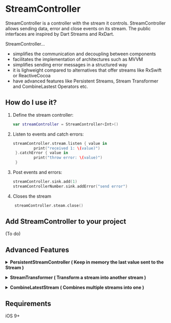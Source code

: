 StreamController
========
StreamController is a controller with the stream it controls. StreamController allows sending data, error and close events on its stream. The public interfaces are inspired by Dart Streams and RxDart.

StreamController...

 * simplifies the communication and decoupling between components
 * facilitates the implementation of architectures such as MVVM
 * simplifies sending error messages in a structured way
 * it is lighweight compared to alternatives that offer streams like RxSwift or ReactiveCocoa
 * have advanced features like Persistent Streams, Stream Transformer and CombineLastest Operators  etc.



How do I use it?
-------------------
1. Define the stream controller:

    ```swift  
   var streamController = StreamController<Int>()
    ```

2. Listen to events and catch errors:

   ```swift  
   streamController.stream.listen { value in
            print("received 1: \(value)")
    }.catchError { value in
            print("throw error: \(value)")
    }   
    ```

3. Post events and errors:

    ```swift  
    streamController.sink.add(1)
    streamControllerNumber.sink.addError("send error")
    ```
4. Closes the stream
```swift  
    streamController.steam.close()
 ```

Add StreamController to your project
----------------------------
(To do)


Advanced Features
----------------------------
<details><summary><strong>PersistentStreamController ( Keep in memory the last value sent to the Stream ) </strong></summary>
<p>

    
<p> </br> </p>ℹ Description ℹ </p>
PersistentStreamController allows you to access the last value issued in the Stream regardless of the time order in which they were issued. Imagine you have a form and when you press the save button you want access to the text fields that have already been issued.


</br></p>🚀 Implementation 🚀 </p>

1. Declare  PersistentStreamController
```swift
    var persistentStreamController = PersistentStreamController<String>()
```
     
2. Sink values into Stream
```swift
    persistentStreamController.sink.add("PersistentStream first value sent")
    persistentStreamController.sink.add("PersistentStream last value sent. Always stored and waiting to be used")
```
  
 3. Retrieves the last value sent to the stream even if it was sent before being listen
```swift
     persistentStreamController.stream.listen { value in
         print("I am too late for listen values already sent")
     }
        
     if let storedValue = persistentStreamController.value {
        print(storedValue)
     }
```

</br> </details>

<details><summary><strong>StreamTransformer ( Transform a stream into another stream ) </strong></summary>
    
<p> </br> </p>ℹ Description ℹ </p>

StreamTransform allows you to modify a Stream to obtain another Stream based on a formula defined by you that modifies or checks the events received from the first Stream and issues new events for a new Stream. Imagine that you have a form and you want to create streams that validate each text field (for each Stream associated with the text value of a textfield you can return a Stream of Booleans). Unlike a map function, it is more flexible and allows you to relate 1 event to several events.

</br></p>🚀 Implementation 🚀 </p>

    
1. Declare StreamController
```swift
   var streamControllerTextfieldPassword = StreamController<String>(streamListenType: .multipleListener)
```

2. Define the transformation
```swift
    let streamTransfomerPassTextToBool = StreamTransformer<String, Bool>.fromHandlers(
            handlers: { (data: String, sink: EventSink<Bool>) in
                
             if (data.count > 5) {
                sink.add(true)
             } else {
                sink.addError("password too short")
             }  
     })
```

3. Add transform to the Stream using the transform method
```swift
   streamControllerTextfieldPassword.stream.transform(streamTransformer: streamTransfomerPassTextToBool).listen { value in
      print("transform stream: \(value)")
   }.catchError { value in
      print("transform error: \(value)")
  }
        
```
4. Send Events
```swift
    streamControllerPassword.sink.add("d")
    streamControllerPassword.sink.add("valid pasword")
```

</br> </details>   

<details><summary><strong>CombineLatestStream ( Combines multiple streams into one ) </strong></summary>

<p> </br> </p>ℹ Description ℹ </p>

The CombineLatestStream receives several streams as input and returns a single stream as output according to a formula defined by you based on the last events received from the other Streams. Imagine that you want to combine data from several different network requests or enable a button on a form based on several validation streams. </br>
You have several methods to combine in CombineLatestStream:
combine2, combine3 and combine4. The only difference between them is the number of streams used as input.

</br></p>🚀 Implementation 🚀 </p>

1. Declare StreamControllers that you want to combine
```swift
    var streamControllerNumberOne = StreamController<Int>(streamListenType: .multipleListener)
    var streamControllerNumberTwo = StreamController<Int>(streamListenType: .multipleListener)
```

2. Declare CombineLatestStream
```swift
    let combineLatest = CombineLatestStream<Int>()
```

 3. Combine streams into a new stream and create a new combination with streams
```swift
     combineLatest.combine2(streamA: streamControllerNumberOne.stream, streamB: streamControllerNumberTwo.stream) { (valueA, valueB) -> Int in
         return valueA + valueB
      }.listen(received: { result in
         print("combineLatest stream \(result)")
      })
```

4 Send events to StreamControllers as you normally would
```swift
     streamControllerNumberOne.sink.add(1)
     streamControllerNumberTwo.sink.add(2)
     streamControllerNumberOne.sink.add(1)
     streamControllerNumberTwo.sink.add(2)
```

</p>
</br> </details>

Requirements
------------
iOS 9+
